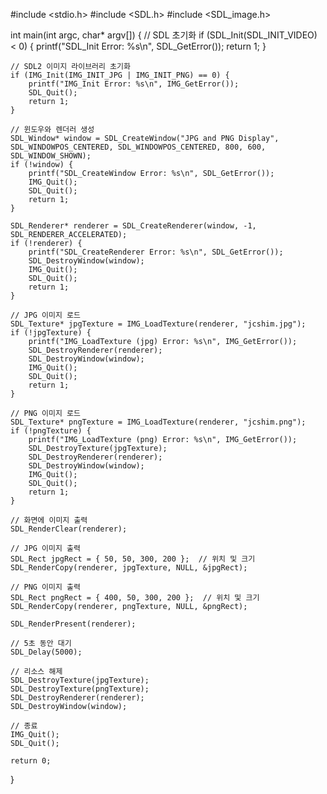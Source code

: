 #include <stdio.h>
#include <SDL.h>
#include <SDL_image.h>

int main(int argc, char* argv[]) {
    // SDL 초기화
    if (SDL_Init(SDL_INIT_VIDEO) < 0) {
        printf("SDL_Init Error: %s\n", SDL_GetError());
        return 1;
    }

    // SDL2 이미지 라이브러리 초기화
    if (IMG_Init(IMG_INIT_JPG | IMG_INIT_PNG) == 0) {
        printf("IMG_Init Error: %s\n", IMG_GetError());
        SDL_Quit();
        return 1;
    }

    // 윈도우와 렌더러 생성  
    SDL_Window* window = SDL_CreateWindow("JPG and PNG Display", SDL_WINDOWPOS_CENTERED, SDL_WINDOWPOS_CENTERED, 800, 600, SDL_WINDOW_SHOWN);
    if (!window) {
        printf("SDL_CreateWindow Error: %s\n", SDL_GetError());
        IMG_Quit();
        SDL_Quit();
        return 1;
    }

    SDL_Renderer* renderer = SDL_CreateRenderer(window, -1, SDL_RENDERER_ACCELERATED);
    if (!renderer) {
        printf("SDL_CreateRenderer Error: %s\n", SDL_GetError());
        SDL_DestroyWindow(window);
        IMG_Quit();
        SDL_Quit();
        return 1;
    }

    // JPG 이미지 로드
    SDL_Texture* jpgTexture = IMG_LoadTexture(renderer, "jcshim.jpg");
    if (!jpgTexture) {
        printf("IMG_LoadTexture (jpg) Error: %s\n", IMG_GetError());
        SDL_DestroyRenderer(renderer);
        SDL_DestroyWindow(window);
        IMG_Quit();
        SDL_Quit();
        return 1;
    }

    // PNG 이미지 로드
    SDL_Texture* pngTexture = IMG_LoadTexture(renderer, "jcshim.png");
    if (!pngTexture) {
        printf("IMG_LoadTexture (png) Error: %s\n", IMG_GetError());
        SDL_DestroyTexture(jpgTexture);
        SDL_DestroyRenderer(renderer);
        SDL_DestroyWindow(window);
        IMG_Quit();
        SDL_Quit();
        return 1;
    }

    // 화면에 이미지 출력
    SDL_RenderClear(renderer);

    // JPG 이미지 출력
    SDL_Rect jpgRect = { 50, 50, 300, 200 };  // 위치 및 크기
    SDL_RenderCopy(renderer, jpgTexture, NULL, &jpgRect);

    // PNG 이미지 출력
    SDL_Rect pngRect = { 400, 50, 300, 200 };  // 위치 및 크기
    SDL_RenderCopy(renderer, pngTexture, NULL, &pngRect);

    SDL_RenderPresent(renderer);

    // 5초 동안 대기
    SDL_Delay(5000);

    // 리소스 해제
    SDL_DestroyTexture(jpgTexture);
    SDL_DestroyTexture(pngTexture);
    SDL_DestroyRenderer(renderer);
    SDL_DestroyWindow(window);

    // 종료
    IMG_Quit();
    SDL_Quit();

    return 0;
}
